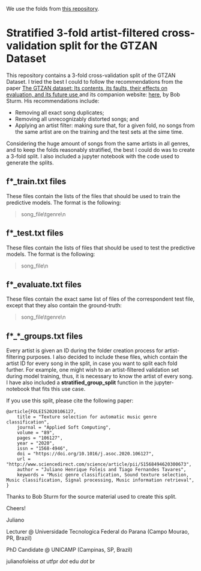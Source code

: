 We use the folds from [this repository](https://github.com/julianofoleiss/gtzan_sturm_filter_3folds_stratified).

# Stratified 3-fold artist-filtered cross-validation split for the GTZAN Dataset

This repository contains a 3-fold cross-validation split of the GTZAN Dataset. I tried the best I could to follow the recommendations from the paper [The GTZAN dataset: Its contents, its faults, their effects on evaluation, and its future use
](https://arxiv.org/abs/1306.1461) and its companion website: [here](http://www.eecs.qmul.ac.uk/~sturm/research/GTZANtable2/index.html), by Bob Sturm. His recommendations include:

* Removing all exact song duplicates;
* Removing all unrecognizably distorted songs; and
* Applying an artist filter: making sure that, for a given fold, no songs from the same artist are on the training and the test sets at the sime time.

Considering the huge amount of songs from the same artists in all genres, and to keep the folds reasonably stratified, the best I could do was to create a 3-fold split. I also included a jupyter notebook with the code used to generate the splits.

## f*_train.txt files

These files contain the lists of the files that should be used to train the predictive models. The format is the following:

> song_file\\tgenre\\n

## f*_test.txt files

These files contain the lists of files that should be used to test the predictive models. The format is the following:

> song_file\\n

## f*_evaluate.txt files

These files contain the exact same list of files of the correspondent test file, except that they also contain the ground-truth:

> song_file\\tgenre\\n

## f*_*_groups.txt files

Every artist is given an ID during the folder creation process for artist-filtering purposes. I also decided to include these files, which contain the artist ID for every song in the split, in case you want to split each fold further. For example, one might wish to an artist-filtered validation set during model training, thus, it is necessary to know the artist of every song. I have also included a **stratified_group_split** function in the jupyter-notebook that fits this use case.

If you use this split, please cite the following paper:

    @article{FOLEIS2020106127,
        title = "Texture selection for automatic music genre classification",
        journal = "Applied Soft Computing",
        volume = "89",
        pages = "106127",
        year = "2020",
        issn = "1568-4946",
        doi = "https://doi.org/10.1016/j.asoc.2020.106127",
        url = "http://www.sciencedirect.com/science/article/pii/S1568494620300673",
        author = "Juliano Henrique Foleis and Tiago Fernandes Tavares",
        keywords = "Music genre classification, Sound texture selection, Music classification, Signal processing, Music information retrieval",
    }

Thanks to Bob Sturm for the source material used to create this split.

Cheers!

Juliano

Lecturer @ Universidade Tecnologica Federal do Parana (Campo Mourao, PR, Brazil) 

PhD Candidate @ UNICAMP (Campinas, SP, Brazil)

julianofoleiss *at* utfpr *dot* edu *dot* br


